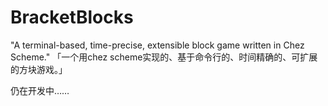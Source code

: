 # BracketBlocks
"A terminal-based, time-precise, extensible block game written in Chez Scheme."
「一个用chez scheme实现的、基于命令行的、时间精确的、可扩展的方块游戏。」

仍在开发中……

